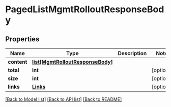 # PagedListMgmtRolloutResponseBody

## Properties
Name | Type | Description | Notes
------------ | ------------- | ------------- | -------------
**content** | [**list[MgmtRolloutResponseBody]**](MgmtRolloutResponseBody.md) |  | 
**total** | **int** |  | [optional] 
**size** | **int** |  | [optional] 
**links** | [**Links**](Links.md) |  | [optional] 

[[Back to Model list]](../README.md#documentation-for-models) [[Back to API list]](../README.md#documentation-for-api-endpoints) [[Back to README]](../README.md)

